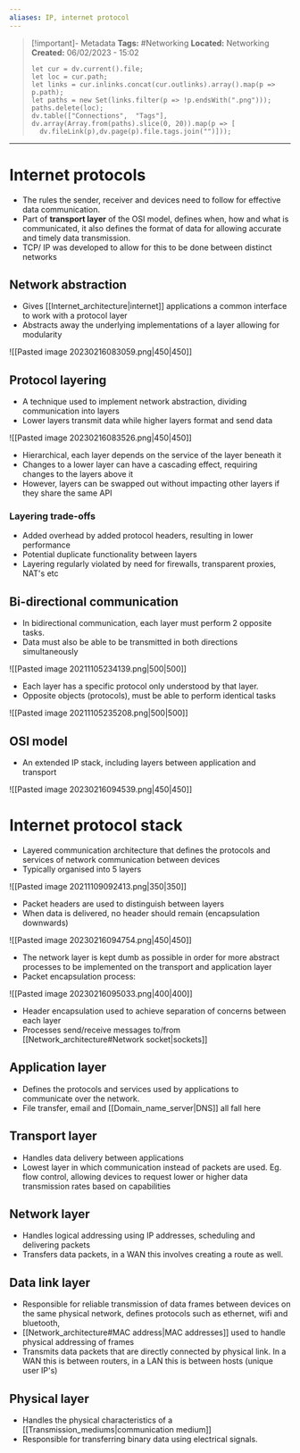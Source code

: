```yaml
---
aliases: IP, internet protocol 
---
```


> [!important]- Metadata
> **Tags:** #Networking 
> **Located:** Networking
> **Created:** 06/02/2023 - 15:02
> ```dataviewjs
>let cur = dv.current().file;
>let loc = cur.path;
>let links = cur.inlinks.concat(cur.outlinks).array().map(p => p.path);
>let paths = new Set(links.filter(p => !p.endsWith(".png")));
>paths.delete(loc);
>dv.table(["Connections",  "Tags"], dv.array(Array.from(paths).slice(0, 20)).map(p => [
>   dv.fileLink(p),dv.page(p).file.tags.join("")]));
> ```

___
# Internet protocols
- The rules the sender, receiver and devices need to follow for effective data communication.
- Part of **transport layer** of the OSI model, defines when, how and what is communicated,  it also defines the format of data for allowing accurate and timely data transmission.
- TCP/ IP was developed to allow for this to be done between distinct networks

## Network abstraction
- Gives [[Internet_architecture|internet]] applications a common interface to work with a protocol layer 
- Abstracts away the underlying implementations of a layer allowing for modularity 

![[Pasted image 20230216083059.png|450|450]]

## Protocol layering
- A technique used to implement network abstraction, dividing communication into layers 
- Lower layers transmit data while higher layers format and send data

![[Pasted image 20230216083526.png|450|450]]

- Hierarchical, each layer depends on the service of the layer beneath it
- Changes to a lower layer can have a cascading effect, requiring changes to the layers above it 
- However, layers can be swapped out without impacting other layers if they share the same API 

### Layering trade-offs
- Added overhead by added protocol headers, resulting in lower performance 
- Potential duplicate functionality between layers 
- Layering regularly violated by need for firewalls, transparent proxies, NAT's etc 

## Bi-directional communication

- In bidirectional communication, each layer must perform 2 opposite tasks.
- Data must also be able to be transmitted in both directions simultaneously 

![[Pasted image 20211105234139.png|500|500]] 

- Each layer has a specific protocol only understood by that layer.
- Opposite objects (protocols), must be able to perform identical tasks

![[Pasted image 20211105235208.png|500|500]]

## OSI model
- An extended IP stack, including layers between application and transport  

![[Pasted image 20230216094539.png|450|450]]

# Internet protocol stack
- Layered communication architecture that defines the protocols and services of network communication between devices 
- Typically organised into 5 layers

![[Pasted image 20211109092413.png|350|350]]

- Packet headers are used to distinguish between layers
- When data is delivered, no header should remain (encapsulation downwards)

![[Pasted image 20230216094754.png|450|450]]

- The network layer is kept dumb as possible in order for more abstract processes to be implemented on the transport and application layer
- Packet encapsulation process:

![[Pasted image 20230216095033.png|400|400]]

- Header encapsulation used to achieve separation of concerns between each layer
- Processes send/receive messages to/from [[Network_architecture#Network socket|sockets]]

## Application layer
- Defines the protocols and services used by applications to communicate over the network.
- File transfer, email and [[Domain_name_server|DNS]] all fall here
## Transport layer
- Handles data delivery between applications 
- Lowest layer in which communication instead of packets are used. Eg. flow control, allowing devices to request lower or higher data transmission rates based on capabilities 
## Network layer
- Handles logical addressing using IP addresses, scheduling and delivering packets 
- Transfers data packets, in a WAN this involves creating a route as well. 
## Data link layer
- Responsible for reliable transmission of data frames between devices on the same physical network, defines protocols such as ethernet, wifi and bluetooth,
- [[Network_architecture#MAC address|MAC addresses]] used to handle physical addressing of frames 
- Transmits data packets that are directly connected by physical link. In a WAN this is between routers, in a LAN this is between hosts (unique user IP's)
## Physical layer
- Handles the physical characteristics of a [[Transmission_mediums|communication medium]]
- Responsible for transferring binary data using electrical signals.
